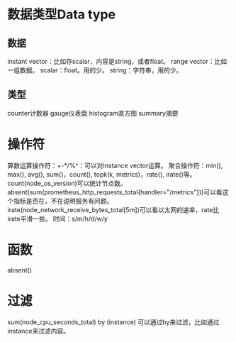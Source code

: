 # 数据类型Data type
## 数据
instant vector：比如存scalar，内容是string，或者float。
range vector：比如一组数据。
scalar：float。用的少。
string：字符串，用的少。

## 类型
counter计数器
gauge仪表盘
histogram直方图
summary摘要

# 操作符
算数运算操作符：+-*/%^：可以对instance vector运算。
聚合操作符：min(), max(), avg(), sum()，count(), topk(k, metrics)，rate(), irate()等。
    count(node_os_version)可以统计节点数。
    absent(sum(prometheus_http_requests_total{handler="/metrics"}))可以看这个指标是否在，不在说明服务有问题。
    irate(node_network_receive_bytes_total[5m])可以看以太网的速率，rate比irate平滑一些。
时间：s/m/h/d/w/y

# 函数
absent()

# 过滤
sum(node_cpu_seconds_total) by (instance)
可以通过by来过滤，比如通过instance来过滤内容。
